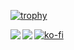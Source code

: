 [![trophy](https://github-profile-trophy.vercel.app/?username=yupix)](https://github.com/ryo-ma/github-profile-trophy)

<a href="https://github.com/anuraghazra/github-readme-stats">
  <img align="left" src="https://github-readme-stats.vercel.app/api?username=yupix&count_private=true&show_icons=true" />
</a>
<a href="https://github.com/anuraghazra/github-readme-stats">
  <img align="left" src="https://github-readme-stats.vercel.app/api/top-langs/?username=yupix" />
</a>

[![ko-fi](https://ko-fi.com/img/githubbutton_sm.svg)](https://ko-fi.com/F2F36AA7M)

